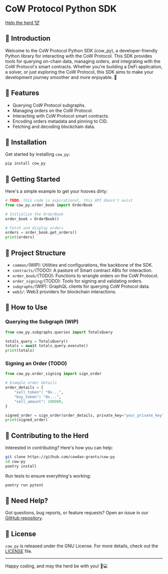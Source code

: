 # CoW Protocol Python SDK

[Help the herd 🐮](https://snapshot.org/#/cowgrants.eth/proposal/0x29bde0a0789a15f2255e11bdff088b4ffdf491729250dbe93b8b0776beb7f999)

## 🐄 Introduction

Welcome to the CoW Protocol Python SDK (cow_py), a developer-friendly Python library for interacting with the CoW Protocol. This SDK provides tools for querying on-chain data, managing orders, and integrating with the CoW Protocol's smart contracts. Whether you're building a DeFi application, a solver, or just exploring the CoW Protocol, this SDK aims to make your development journey smoother and more enjoyable. 🚀

## 🐄 Features

- Querying CoW Protocol subgraphs.
- Managing orders on the CoW Protocol.
- Interacting with CoW Protocol smart contracts.
- Encoding orders metadata and pinning to CID.
- Fetching and decoding blockchain data.

## 🐄 Installation

Get started by installing `cow_py`:

```bash
pip install cow_py
```

## 🐄 Getting Started

Here's a simple example to get your hooves dirty:

```python
# TODO: this code is aspirational, this API doesn't exist
from cow_py.order_book import OrderBook

# Initialize the OrderBook
order_book = OrderBook()

# Fetch and display orders
orders = order_book.get_orders()
print(orders)
```

## 🐄 Project Structure

- `common/`(WIP): Utilities and configurations, the backbone of the SDK.
- `contracts/`(TODO): A pasture of Smart contract ABIs for interaction.
- `order_book/`(TODO): Functions to wrangle orders on the CoW Protocol.
- `order_signing/`(TODO): Tools for signing and validating orders.
- `subgraphs/`(WIP): GraphQL clients for querying CoW Protocol data.
- `web3/`: Web3 providers for blockchain interactions.

## 🐄 How to Use

### Querying the Subgraph (WIP)

```python
from cow_py.subgraphs.queries import TotalsQuery

totals_query = TotalsQuery()
totals = await totals_query.execute()
print(totals)
```

### Signing an Order (TODO)

```python
from cow_py.order_signing import sign_order

# Example order details
order_details = {
    "sell_token": "0x...",
    "buy_token": "0x...",
    "sell_amount": 100000,
}

signed_order = sign_order(order_details, private_key="your_private_key")
print(signed_order)
```

## 🐄 Contributing to the Herd

Interested in contributing? Here's how you can help:

```bash
git clone https://github.com/cowdao-grants/cow-py
cd cow-py
poetry install
```

Run tests to ensure everything's working:

```bash
poetry run pytest
```

## 🐄 Need Help?

Got questions, bug reports, or feature requests? Open an issue in our [GitHub repository](https://github.com/cowdao-grants/cow-py/issues).

## 🐄 License

`cow_py` is released under the GNU License. For more details, check out the [LICENSE](LICENSE) file.

---

Happy coding, and may the herd be with you! 🐄💻
